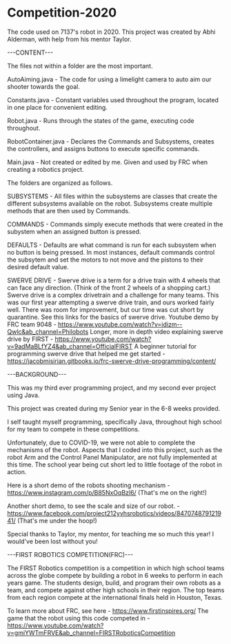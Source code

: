 # Competition-2020
The code used on 7137's robot in 2020.
This project was created by Abhi Alderman, with help from his mentor Taylor.


---CONTENT---

The files not within a folder are the most important.

AutoAiming.java - The code for using a limelight camera to auto aim our shooter towards the goal.

Constants.java - Constant variables used throughout the program, located in one place for convenient editing.

Robot.java - Runs through the states of the game, executing code throughout.

RobotContainer.java - Declares the Commands and Subsystems, creates the controllers, and assigns buttons to execute specific commands.

Main.java - Not created or edited by me. Given and used by FRC when creating a robotics project.


The folders are organized as follows.


SUBSYSTEMS - 
All files within the subsystems are classes that create the different subsystems available on the robot.
Subsystems create multiple methods that are then used by Commands.


COMMANDS - 
Commands simply execute methods that were created in the subystem when an assigned button is pressed.


DEFAULTS - 
Defaults are what command is run for each subsystem when no button is being pressed. In most instances, default commands control the subsytem and set the motors to not move and the pistons to their desired default value.


SWERVE DRIVE - 
Swerve drive is a term for a drive train with 4 wheels that can face any direction. (Think of the front 2 wheels of a shopping cart.) 
Swerve drive is a complex drivetrain and a challenge for many teams. This was our first year attempting a swerve drive train, and ours worked fairly well. There was room for improvement, but our time was cut short by quarantine.
See this links for the basics of swerve drive.
Youtube demo by FRC team 9048 - https://www.youtube.com/watch?v=idizm--Qwlc&ab_channel=Philobots
Longer, more in depth video explaining swerve drive by FIRST - https://www.youtube.com/watch?v=9adMaBLfYZ4&ab_channel=OfficialFIRST
A beginner tutorial for programming swerve drive that helped me get started - https://jacobmisirian.gitbooks.io/frc-swerve-drive-programming/content/


---BACKGROUND---

This was my third ever programming project, and my second ever project using Java.

This project was created during my Senior year in the 6-8 weeks provided.

I self taught myself programming, specifically Java, throughout high school for my team to compete in these competitions.

Unfortunately, due to COVID-19, we were not able to complete the mechanisms of the robot. Aspects that I coded into this project, such as the robot Arm and the Control Panel Manipulator, are not fully implemented at this time. The school year being cut short led to little footage of the robot in action.

Here is a short demo of the robots shooting mechanism - https://www.instagram.com/p/B85NxOqBzl6/
(That's me on the right!)

Another short demo, to see the scale and size of our robot. - https://www.facebook.com/project212yvhsrobotics/videos/847074879121941/
(That's me under the hoop!)


Special thanks to Taylor, my mentor, for teaching me so much this year! I would've been lost without you! 



---FIRST ROBOTICS COMPETITION(FRC)---

The FIRST Robotics competition is a competition in which high school teams across the globe compete by building a robot in 6 weeks to perform in each years game. The students design, build, and program their own robots as a team, and compete against other high schools in their region. The top teams from each region compete at the international finals held in Houston, Texas.

To learn more about FRC, see here - https://www.firstinspires.org/
The game that the robot using this code competed in - https://www.youtube.com/watch?v=gmiYWTmFRVE&ab_channel=FIRSTRoboticsCompetition



